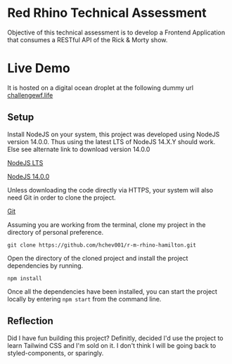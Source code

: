 # Red Rhino Technical Assessment
Objective of this technical assessment is to develop a Frontend Application that consumes a RESTful API of the Rick & Morty show.

# Live Demo
It is hosted on a digital ocean droplet at the following dummy url [challengewf.life](https://challengewf.life/)

## Setup
Install NodeJS on your system, this project was developed using NodeJS version 14.0.0. Thus using the latest LTS of NodeJS 14.X.Y should work. Else see alternate link to download version 14.0.0

[NodeJS LTS](https://nodejs.org/dist/v14.0.0/)

[NodeJS 14.0.0](https://nodejs.org/dist/v14.0.0/)

Unless downloading the code directly via HTTPS, your system will also need Git in order to clone the project.

[Git](https://git-scm.com/book/en/v2/Getting-Started-Installing-Git)

Assuming you are working from the terminal, 
clone my project in the directory of personal preference.

`git clone https://github.com/hchev001/r-m-rhino-hamilton.git`

Open the directory of the cloned project and install the project dependencies by running.

`npm install`

Once all the dependencies have been installed, you can start the project locally by entering `npm start` from the command line.

## Reflection

Did I have fun building this project? Definitly, decided I'd use the project to learn Tailwind CSS and I'm sold on it. I don't think I will be going back to styled-components, or sparingly.

